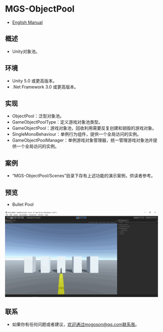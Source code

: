 # MGS-ObjectPool
- [English Manual](./README.md)

## 概述
- Unity对象池。

## 环境
- Unity 5.0 或更高版本。
- .Net Framework 3.0 或更高版本。

## 实现
- ObjectPool：泛型对象池。
- GameObjectPoolType：定义游戏对象池类型。
- GameObjectPool：游戏对象池，回收利用需要反复创建和销毁的游戏对象。
- SingleMonoBehaviour：单例行为组件，提供一个全局访问的实例。
- GameObjectPoolManager：单例游戏对象管理器，统一管理游戏对象池并提供一个全局访问的实例。

## 案例
- “MGS-ObjectPool/Scenes”目录下存有上述功能的演示案例，供读者参考。

## 预览
- Bullet Pool

![BulletPool](./Attachments/README_Image/BulletPool.gif)

## 联系
- 如果你有任何问题或者建议，欢迎通过mogoson@qq.com联系我。
